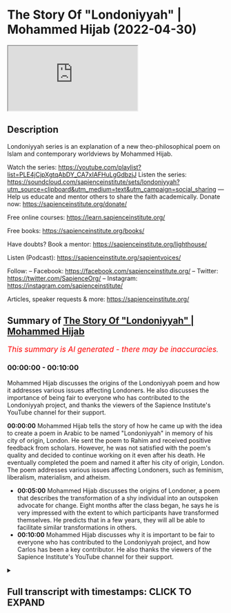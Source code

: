 # The Story Of "Londoniyyah" | Mohammed Hijab (2022-04-30)

<iframe loading='lazy' allow='autoplay' src='https://www.youtube.com/embed/RwgCDLQ828g'></iframe>

## Description

Londoniyyah series is an explanation of a new theo-philosophical poem on Islam and contemporary worldviews by Mohammed Hijab.

Watch the series: https://youtube.com/playlist?list=PLE4jCjpXgtqAbDY_CA7xIAFHuLgGdbzjJ
Listen the series: https://soundcloud.com/sapienceinstitute/sets/londoniyyah?utm_source=clipboard&utm_medium=text&utm_campaign=social_sharing
—
Help us educate and mentor others to share the faith academically.
Donate now: https://sapienceinstitute.org/donate/ 

Free online courses: https://learn.sapienceinstitute.org/

Free books: https://sapienceinstitute.org/books/

Have doubts? Book a mentor: https://sapienceinstitute.org/lighthouse/

Listen (Podcast): https://sapienceinstitute.org/sapientvoices/

Follow:
– Facebook: https://facebook.com/sapienceinstitute.org/ 
– Twitter: https://twitter.com/SapienceOrg/ 
– Instagram: https://instagram.com/sapienceinstitute/ 

Articles, speaker requests & more: https://sapienceinstitute.org/

## Summary of [The Story Of "Londoniyyah" | Mohammed Hijab](https://www.youtube.com/watch?v=RwgCDLQ828g)


*<span style="color:red; font-size:125%">This summary is AI generated - there may be inaccuracies</span>. [](/)*

### <a onclick="modifyYTiframeseektime('0')">00:00:00</a> - <a onclick="modifyYTiframeseektime('600')">00:10:00</a>

Mohammed Hijab discusses the origins of the Londoniyyah poem and how it addresses various issues affecting Londoners. He also discusses the importance of being fair to everyone who has contributed to the Londoniyyah project, and thanks the viewers of the Sapience Institute's YouTube channel for their support.

**<a onclick="modifyYTiframeseektime('0')">00:00:00</a>** Mohammed Hijab tells the story of how he came up with the idea to create a poem in Arabic to be named "Londoniyyah" in memory of his city of origin, London. He sent the poem to Rahim and received positive feedback from scholars. However, he was not satisfied with the poem's quality and decided to continue working on it even after his death. He eventually completed the poem and named it after his city of origin, London. The poem addresses various issues affecting Londoners, such as feminism, liberalism, materialism, and atheism.
* **<a onclick="modifyYTiframeseektime('300')">00:05:00</a>** Mohammed Hijab discusses the origins of Londoner, a poem that describes the transformation of a shy individual into an outspoken advocate for change. Eight months after the class began, he says he is very impressed with the extent to which participants have transformed themselves. He predicts that in a few years, they will all be able to facilitate similar transformations in others.
* **<a onclick="modifyYTiframeseektime('600')">00:10:00</a>** Mohammed Hijab discusses why it is important to be fair to everyone who has contributed to the Londoniyyah project, and how Carlos has been a key contributor. He also thanks the viewers of the Sapience Institute's YouTube channel for their support.

<details><summary><h2>Full transcript with timestamps: CLICK TO EXPAND</h2></summary>

<a onclick="modifyYTiframeseektime('0')">0:00:00</a> i think i should mention something about  
<a onclick="modifyYTiframeseektime('2')">0:00:02</a> how this all started you know and why  
<a onclick="modifyYTiframeseektime('4')">0:00:04</a> this started and i think the barakah  
<a onclick="modifyYTiframeseektime('6')">0:00:06</a> that could have come about because of  
<a onclick="modifyYTiframeseektime('8')">0:00:08</a> the reason of how it started  
<a onclick="modifyYTiframeseektime('10')">0:00:10</a> you know some some months ago maybe  
<a onclick="modifyYTiframeseektime('13')">0:00:13</a> nine months ago or something like that i  
<a onclick="modifyYTiframeseektime('14')">0:00:14</a> was in a hospital i'm not sure i've even  
<a onclick="modifyYTiframeseektime('16')">0:00:16</a> told you the story but now i know might  
<a onclick="modifyYTiframeseektime('18')">0:00:18</a> be the first time i tell you this story  
<a onclick="modifyYTiframeseektime('20')">0:00:20</a> and  
<a onclick="modifyYTiframeseektime('21')">0:00:21</a> i had blood clots i had something called  
<a onclick="modifyYTiframeseektime('23')">0:00:23</a> pulmonary embolism in the  
<a onclick="modifyYTiframeseektime('26')">0:00:26</a> lungs many of them  
<a onclick="modifyYTiframeseektime('28')">0:00:28</a> and as i was in the on the hospital bed  
<a onclick="modifyYTiframeseektime('32')">0:00:32</a> the doctor told me  
<a onclick="modifyYTiframeseektime('33')">0:00:33</a> you might go to sleep and not wake up  
<a onclick="modifyYTiframeseektime('36')">0:00:36</a> and he said you know the mortality rate  
<a onclick="modifyYTiframeseektime('38')">0:00:38</a> is about 50  
<a onclick="modifyYTiframeseektime('39')">0:00:39</a> for what you have  
<a onclick="modifyYTiframeseektime('40')">0:00:40</a> and it's something that we can't do  
<a onclick="modifyYTiframeseektime('42')">0:00:42</a> anything about because you they put you  
<a onclick="modifyYTiframeseektime('43')">0:00:43</a> on blood thinners immediately but they  
<a onclick="modifyYTiframeseektime('44')">0:00:44</a> said we have to we have a duty to tell  
<a onclick="modifyYTiframeseektime('46')">0:00:46</a> you this and  
<a onclick="modifyYTiframeseektime('47')">0:00:47</a> so obviously i started to to think about  
<a onclick="modifyYTiframeseektime('49')">0:00:49</a> it  
<a onclick="modifyYTiframeseektime('51')">0:00:51</a> i thought  
<a onclick="modifyYTiframeseektime('52')">0:00:52</a> obviously i have to leave will behind  
<a onclick="modifyYTiframeseektime('54')">0:00:54</a> and all that kind of stuff even though i  
<a onclick="modifyYTiframeseektime('55')">0:00:55</a> don't have much  
<a onclick="modifyYTiframeseektime('56')">0:00:56</a> things to contribute  
<a onclick="modifyYTiframeseektime('58')">0:00:58</a> but i left something behind  
<a onclick="modifyYTiframeseektime('60')">0:01:00</a> sorted out my will and i encourage  
<a onclick="modifyYTiframeseektime('62')">0:01:02</a> everyone to do the same thing here if  
<a onclick="modifyYTiframeseektime('63')">0:01:03</a> you haven't already done that you have  
<a onclick="modifyYTiframeseektime('64')">0:01:04</a> to have an islamic will you know i  
<a onclick="modifyYTiframeseektime('66')">0:01:06</a> encourage everyone to do that so  
<a onclick="modifyYTiframeseektime('69')">0:01:09</a> i did that i had i sorted out the will  
<a onclick="modifyYTiframeseektime('72')">0:01:12</a> and i said to myself well what do i what  
<a onclick="modifyYTiframeseektime('74')">0:01:14</a> have i left behind  
<a onclick="modifyYTiframeseektime('76')">0:01:16</a> and the hadith of the prophet muhammad  
<a onclick="modifyYTiframeseektime('78')">0:01:18</a> sallam where he said  
<a onclick="modifyYTiframeseektime('82')">0:01:22</a> that all of adam benny adams  
<a onclick="modifyYTiframeseektime('85')">0:01:25</a> amal  
<a onclick="modifyYTiframeseektime('86')">0:01:26</a> is  
<a onclick="modifyYTiframeseektime('87')">0:01:27</a> ceased except for three things and the  
<a onclick="modifyYTiframeseektime('89')">0:01:29</a> prophet saw he said  
<a onclick="modifyYTiframeseektime('93')">0:01:33</a> a child that you leave behind that he  
<a onclick="modifyYTiframeseektime('95')">0:01:35</a> supplicates for you  
<a onclick="modifyYTiframeseektime('98')">0:01:38</a> which is continuous  
<a onclick="modifyYTiframeseektime('101')">0:01:41</a> which is a beneficial knowledge that  
<a onclick="modifyYTiframeseektime('104')">0:01:44</a> you know  
<a onclick="modifyYTiframeseektime('104')">0:01:44</a> that you leave behind now i couldn't  
<a onclick="modifyYTiframeseektime('106')">0:01:46</a> have i was it was  
<a onclick="modifyYTiframeseektime('108')">0:01:48</a> not practical for that time for me to  
<a onclick="modifyYTiframeseektime('110')">0:01:50</a> have any more children  
<a onclick="modifyYTiframeseektime('112')">0:01:52</a> i said  
<a onclick="modifyYTiframeseektime('112')">0:01:52</a> that was something i was not planning to  
<a onclick="modifyYTiframeseektime('115')">0:01:55</a> do  
<a onclick="modifyYTiframeseektime('115')">0:01:55</a> and in terms of soraka tonjariya you  
<a onclick="modifyYTiframeseektime('118')">0:01:58</a> know you can only leave so much behind  
<a onclick="modifyYTiframeseektime('119')">0:01:59</a> that's depending on your wealth at that  
<a onclick="modifyYTiframeseektime('120')">0:02:00</a> time you know i couldn't really do that  
<a onclick="modifyYTiframeseektime('122')">0:02:02</a> much  
<a onclick="modifyYTiframeseektime('124')">0:02:04</a> but well the the thing that i thought  
<a onclick="modifyYTiframeseektime('125')">0:02:05</a> about was  
<a onclick="modifyYTiframeseektime('128')">0:02:08</a> a beneficial knowledge that you leave  
<a onclick="modifyYTiframeseektime('129')">0:02:09</a> behind and i thought to myself probably  
<a onclick="modifyYTiframeseektime('131')">0:02:11</a> the best thing i could leave behind is  
<a onclick="modifyYTiframeseektime('132')">0:02:12</a> not just debates online  
<a onclick="modifyYTiframeseektime('135')">0:02:15</a> it's not just you know these informal  
<a onclick="modifyYTiframeseektime('136')">0:02:16</a> things i go to speaker's corner or  
<a onclick="modifyYTiframeseektime('138')">0:02:18</a> whatever it may be podcasts or whatever  
<a onclick="modifyYTiframeseektime('140')">0:02:20</a> i thought the best thing is what have i  
<a onclick="modifyYTiframeseektime('143')">0:02:23</a> learned in all the years that i've been  
<a onclick="modifyYTiframeseektime('145')">0:02:25</a> not just in the dao but preparing for it  
<a onclick="modifyYTiframeseektime('148')">0:02:28</a> what have i learned what have i been  
<a onclick="modifyYTiframeseektime('149')">0:02:29</a> able to get from different people  
<a onclick="modifyYTiframeseektime('151')">0:02:31</a> different specialists  
<a onclick="modifyYTiframeseektime('153')">0:02:33</a> that i have had the pleasure and honour  
<a onclick="modifyYTiframeseektime('154')">0:02:34</a> of being work being able to work with  
<a onclick="modifyYTiframeseektime('156')">0:02:36</a> people like sabor ahmad who's uh he's  
<a onclick="modifyYTiframeseektime('158')">0:02:38</a> here today actually he's a specialist in  
<a onclick="modifyYTiframeseektime('160')">0:02:40</a> in by philosophy of biology do his phd  
<a onclick="modifyYTiframeseektime('162')">0:02:42</a> in it people like hamza zorsus who's  
<a onclick="modifyYTiframeseektime('164')">0:02:44</a> also a specialist in philosophy  
<a onclick="modifyYTiframeseektime('166')">0:02:46</a> and others you know uh in terms of uh  
<a onclick="modifyYTiframeseektime('169')">0:02:49</a> uh in terms of um the  
<a onclick="modifyYTiframeseektime('172')">0:02:52</a> islamic studies side in the shora  
<a onclick="modifyYTiframeseektime('176')">0:02:56</a> other brothers that maybe don't want to  
<a onclick="modifyYTiframeseektime('177')">0:02:57</a> be mentioned in the camera  
<a onclick="modifyYTiframeseektime('179')">0:02:59</a> that are also here today so i thought to  
<a onclick="modifyYTiframeseektime('180')">0:03:00</a> myself  
<a onclick="modifyYTiframeseektime('181')">0:03:01</a> i put it all  
<a onclick="modifyYTiframeseektime('182')">0:03:02</a> together and  
<a onclick="modifyYTiframeseektime('184')">0:03:04</a> let's make something out of here  
<a onclick="modifyYTiframeseektime('187')">0:03:07</a> and uh the story was this is that in the  
<a onclick="modifyYTiframeseektime('189')">0:03:09</a> beginning i thought  
<a onclick="modifyYTiframeseektime('192')">0:03:12</a> this this was the plan this was the idea  
<a onclick="modifyYTiframeseektime('193')">0:03:13</a> abdulrahman was there he remembers this  
<a onclick="modifyYTiframeseektime('196')">0:03:16</a> quite vividly i'm sure as well  
<a onclick="modifyYTiframeseektime('198')">0:03:18</a> the the plan was to  
<a onclick="modifyYTiframeseektime('200')">0:03:20</a> in in islamic history you've always had  
<a onclick="modifyYTiframeseektime('202')">0:03:22</a> these kind of like  
<a onclick="modifyYTiframeseektime('203')">0:03:23</a> poems for  
<a onclick="modifyYTiframeseektime('205')">0:03:25</a> different funun for different sciences  
<a onclick="modifyYTiframeseektime('208')">0:03:28</a> uh like el fiotic  
<a onclick="modifyYTiframeseektime('212')">0:03:32</a> you know and it's usually named after  
<a onclick="modifyYTiframeseektime('214')">0:03:34</a> the city that the person's in sometimes  
<a onclick="modifyYTiframeseektime('215')">0:03:35</a> it can be yeah sometimes his name sounds  
<a onclick="modifyYTiframeseektime('217')">0:03:37</a> like a person or the fen  
<a onclick="modifyYTiframeseektime('219')">0:03:39</a> but even tell me i had this idea of when  
<a onclick="modifyYTiframeseektime('221')">0:03:41</a> he went to a city the the poem would be  
<a onclick="modifyYTiframeseektime('223')">0:03:43</a> named after that city like a  
<a onclick="modifyYTiframeseektime('224')">0:03:44</a> hammerweight  
<a onclick="modifyYTiframeseektime('227')">0:03:47</a> these are actual names of seas so i  
<a onclick="modifyYTiframeseektime('229')">0:03:49</a> decided to call it london a year in it  
<a onclick="modifyYTiframeseektime('231')">0:03:51</a> london here so okay now in london so  
<a onclick="modifyYTiframeseektime('233')">0:03:53</a> there's issues that affect us in london  
<a onclick="modifyYTiframeseektime('235')">0:03:55</a> because these are the new aquila issues  
<a onclick="modifyYTiframeseektime('237')">0:03:57</a> that affect us in london  
<a onclick="modifyYTiframeseektime('239')">0:03:59</a> obviously then at that time it was  
<a onclick="modifyYTiframeseektime('240')">0:04:00</a> martezalism versus this for us it's  
<a onclick="modifyYTiframeseektime('242')">0:04:02</a> feminism for us it's liberalism for us  
<a onclick="modifyYTiframeseektime('244')">0:04:04</a> it's materialism it's atheism  
<a onclick="modifyYTiframeseektime('246')">0:04:06</a> these are the big picture things that we  
<a onclick="modifyYTiframeseektime('248')">0:04:08</a> need to focus on  
<a onclick="modifyYTiframeseektime('249')">0:04:09</a> so i started constructing a poem in  
<a onclick="modifyYTiframeseektime('251')">0:04:11</a> arabic language  
<a onclick="modifyYTiframeseektime('253')">0:04:13</a> and obviously like you know i'm not  
<a onclick="modifyYTiframeseektime('254')">0:04:14</a> really the specialist in the i'm not  
<a onclick="modifyYTiframeseektime('256')">0:04:16</a> super way i'm normal you know i know  
<a onclick="modifyYTiframeseektime('259')">0:04:19</a> these these big poets  
<a onclick="modifyYTiframeseektime('261')">0:04:21</a> and there's rules in arabic language to  
<a onclick="modifyYTiframeseektime('263')">0:04:23</a> make poems it's not just you can just  
<a onclick="modifyYTiframeseektime('265')">0:04:25</a> make any poem you have to it's like 16  
<a onclick="modifyYTiframeseektime('267')">0:04:27</a> uh bihar or behold different or else  
<a onclick="modifyYTiframeseektime('270')">0:04:30</a> then and this is very difficult so i did  
<a onclick="modifyYTiframeseektime('272')">0:04:32</a> it anyway  
<a onclick="modifyYTiframeseektime('273')">0:04:33</a> and i sent it to rahman i said send it  
<a onclick="modifyYTiframeseektime('274')">0:04:34</a> to you because you had some you know  
<a onclick="modifyYTiframeseektime('277')">0:04:37</a> he had some scholars and teachers that  
<a onclick="modifyYTiframeseektime('279')">0:04:39</a> were very good at poetry so he wouldn't  
<a onclick="modifyYTiframeseektime('281')">0:04:41</a> send it to some people  
<a onclick="modifyYTiframeseektime('282')">0:04:42</a> they said no this is not this is not  
<a onclick="modifyYTiframeseektime('284')">0:04:44</a> that  
<a onclick="modifyYTiframeseektime('284')">0:04:44</a> it does not fulfill the criterion  
<a onclick="modifyYTiframeseektime('286')">0:04:46</a> so i said what do we do because you know  
<a onclick="modifyYTiframeseektime('288')">0:04:48</a> this was actually when i was on the  
<a onclick="modifyYTiframeseektime('290')">0:04:50</a> death bed and i said this is not going  
<a onclick="modifyYTiframeseektime('291')">0:04:51</a> to realize my dream here  
<a onclick="modifyYTiframeseektime('294')">0:04:54</a> so sheikh al khademi  
<a onclick="modifyYTiframeseektime('296')">0:04:56</a> who is a specialist in poetry and who  
<a onclick="modifyYTiframeseektime('298')">0:04:58</a> actually wrote the london ear  
<a onclick="modifyYTiframeseektime('300')">0:05:00</a> he he came forward and he  
<a onclick="modifyYTiframeseektime('302')">0:05:02</a> he kind of took out all the kind of  
<a onclick="modifyYTiframeseektime('304')">0:05:04</a> information that we had we had  
<a onclick="modifyYTiframeseektime('305')">0:05:05</a> conversations with him  
<a onclick="modifyYTiframeseektime('307')">0:05:07</a> in the party and quickly just understood  
<a onclick="modifyYTiframeseektime('309')">0:05:09</a> everything and put it into poetry format  
<a onclick="modifyYTiframeseektime('311')">0:05:11</a> it was almost a miracle  
<a onclick="modifyYTiframeseektime('313')">0:05:13</a> the quickness by which he was able to  
<a onclick="modifyYTiframeseektime('315')">0:05:15</a> make that transformation and able to to  
<a onclick="modifyYTiframeseektime('317')">0:05:17</a> do it i was very surprised and very  
<a onclick="modifyYTiframeseektime('318')">0:05:18</a> impressed  
<a onclick="modifyYTiframeseektime('319')">0:05:19</a> and that's how londoner came about  
<a onclick="modifyYTiframeseektime('322')">0:05:22</a> so it came about i think it came about  
<a onclick="modifyYTiframeseektime('324')">0:05:24</a> in a time where i was actually sincere  
<a onclick="modifyYTiframeseektime('326')">0:05:26</a> there's only a few times where i can  
<a onclick="modifyYTiframeseektime('327')">0:05:27</a> tell you in my life that i've been  
<a onclick="modifyYTiframeseektime('328')">0:05:28</a> sincere  
<a onclick="modifyYTiframeseektime('330')">0:05:30</a> that i can actually tell you this  
<a onclick="modifyYTiframeseektime('332')">0:05:32</a> no no you know but when you're on your  
<a onclick="modifyYTiframeseektime('334')">0:05:34</a> deathbed that's one of the most sincere  
<a onclick="modifyYTiframeseektime('335')">0:05:35</a> places  
<a onclick="modifyYTiframeseektime('336')">0:05:36</a> that you can be because you're thinking  
<a onclick="modifyYTiframeseektime('338')">0:05:38</a> to yourself you know  
<a onclick="modifyYTiframeseektime('339')">0:05:39</a> you're gonna die you've got to lose  
<a onclick="modifyYTiframeseektime('341')">0:05:41</a> something for the people you have to  
<a onclick="modifyYTiframeseektime('342')">0:05:42</a> it's for your own uh grave and for your  
<a onclick="modifyYTiframeseektime('344')">0:05:44</a> own self  
<a onclick="modifyYTiframeseektime('345')">0:05:45</a> and so what happened after that was what  
<a onclick="modifyYTiframeseektime('347')">0:05:47</a> happened after that was you know it  
<a onclick="modifyYTiframeseektime('348')">0:05:48</a> became a londoner  
<a onclick="modifyYTiframeseektime('350')">0:05:50</a> and it was even ratified and very given  
<a onclick="modifyYTiframeseektime('356')">0:05:56</a> from big big people like  
<a onclick="modifyYTiframeseektime('360')">0:06:00</a> and other people from the like the  
<a onclick="modifyYTiframeseektime('361')">0:06:01</a> rabbit islamia  
<a onclick="modifyYTiframeseektime('362')">0:06:02</a> people all different kinds of i was  
<a onclick="modifyYTiframeseektime('364')">0:06:04</a> interested because people from all  
<a onclick="modifyYTiframeseektime('365')">0:06:05</a> different kind of critical backgrounds  
<a onclick="modifyYTiframeseektime('366')">0:06:06</a> were accepting this poem  
<a onclick="modifyYTiframeseektime('369')">0:06:09</a> and it's been a long time since asha has  
<a onclick="modifyYTiframeseektime('370')">0:06:10</a> accepted something and others accept  
<a onclick="modifyYTiframeseektime('372')">0:06:12</a> something all of them accepted this  
<a onclick="modifyYTiframeseektime('374')">0:06:14</a> you know except not all of them but  
<a onclick="modifyYTiframeseektime('377')">0:06:17</a> there were people from each group that  
<a onclick="modifyYTiframeseektime('378')">0:06:18</a> accepted this thing  
<a onclick="modifyYTiframeseektime('380')">0:06:20</a> so there's a lot of kabul there was a  
<a onclick="modifyYTiframeseektime('382')">0:06:22</a> lot of acceptance of this particular  
<a onclick="modifyYTiframeseektime('384')">0:06:24</a> poem  
<a onclick="modifyYTiframeseektime('385')">0:06:25</a> and then i said to myself well the time  
<a onclick="modifyYTiframeseektime('387')">0:06:27</a> is limited i need to i need to go  
<a onclick="modifyYTiframeseektime('390')">0:06:30</a> through  
<a onclick="modifyYTiframeseektime('390')">0:06:30</a> an explanation of it  
<a onclick="modifyYTiframeseektime('392')">0:06:32</a> so i put the proposal to hamza's sources  
<a onclick="modifyYTiframeseektime('394')">0:06:34</a> and you know and then it became official  
<a onclick="modifyYTiframeseektime('397')">0:06:37</a> and we said it has to be an invite-only  
<a onclick="modifyYTiframeseektime('399')">0:06:39</a> class  
<a onclick="modifyYTiframeseektime('400')">0:06:40</a> because we can't just have anyone here  
<a onclick="modifyYTiframeseektime('402')">0:06:42</a> you know  
<a onclick="modifyYTiframeseektime('403')">0:06:43</a> we we brought the people that we thought  
<a onclick="modifyYTiframeseektime('406')">0:06:46</a> would  
<a onclick="modifyYTiframeseektime('407')">0:06:47</a> would have the most effect  
<a onclick="modifyYTiframeseektime('409')">0:06:49</a> in the future based on what they sent us  
<a onclick="modifyYTiframeseektime('410')">0:06:50</a> and stuff like that  
<a onclick="modifyYTiframeseektime('412')">0:06:52</a> and  
<a onclick="modifyYTiframeseektime('413')">0:06:53</a> eight months later i have to say you  
<a onclick="modifyYTiframeseektime('415')">0:06:55</a> know  
<a onclick="modifyYTiframeseektime('417')">0:06:57</a> i am  
<a onclick="modifyYTiframeseektime('418')">0:06:58</a> very impressed i'm surprised at the  
<a onclick="modifyYTiframeseektime('420')">0:07:00</a> extent to which people can transform  
<a onclick="modifyYTiframeseektime('424')">0:07:04</a> you know people coming in quite timid in  
<a onclick="modifyYTiframeseektime('426')">0:07:06</a> the beginning you know quiet mannered  
<a onclick="modifyYTiframeseektime('428')">0:07:08</a> well you know that's good you know but  
<a onclick="modifyYTiframeseektime('430')">0:07:10</a> then now you're going into discussion  
<a onclick="modifyYTiframeseektime('432')">0:07:12</a> with the brother  
<a onclick="modifyYTiframeseektime('433')">0:07:13</a> this one especially in the back here is  
<a onclick="modifyYTiframeseektime('435')">0:07:15</a> trying to hide this guy who lives in a  
<a onclick="modifyYTiframeseektime('436')">0:07:16</a> village all his life  
<a onclick="modifyYTiframeseektime('437')">0:07:17</a> you know this guy for example he's a  
<a onclick="modifyYTiframeseektime('439')">0:07:19</a> great example of that he had the  
<a onclick="modifyYTiframeseektime('440')">0:07:20</a> intelligence sorry um  
<a onclick="modifyYTiframeseektime('445')">0:07:25</a> as well but you might it's a great  
<a onclick="modifyYTiframeseektime('447')">0:07:27</a> example of that you know and you came in  
<a onclick="modifyYTiframeseektime('449')">0:07:29</a> you were a little bit you know with your  
<a onclick="modifyYTiframeseektime('451')">0:07:31</a> wording and stuff like that and then  
<a onclick="modifyYTiframeseektime('452')">0:07:32</a> afterwards i see him on one of them he's  
<a onclick="modifyYTiframeseektime('454')">0:07:34</a> going against you he's trying to cut you  
<a onclick="modifyYTiframeseektime('456')">0:07:36</a> up and interject and you remember that  
<a onclick="modifyYTiframeseektime('458')">0:07:38</a> one you remember that don't you  
<a onclick="modifyYTiframeseektime('460')">0:07:40</a> we'll never forget that how about the  
<a onclick="modifyYTiframeseektime('462')">0:07:42</a> time when uh for  
<a onclick="modifyYTiframeseektime('464')">0:07:44</a> was was attacking us  
<a onclick="modifyYTiframeseektime('466')">0:07:46</a> and and and playing devil's advocate and  
<a onclick="modifyYTiframeseektime('468')">0:07:48</a> stuff like that we wouldn't  
<a onclick="modifyYTiframeseektime('469')">0:07:49</a> expect that from the first session the  
<a onclick="modifyYTiframeseektime('470')">0:07:50</a> transformation has been uh amazing how  
<a onclick="modifyYTiframeseektime('473')">0:07:53</a> do you agree  
<a onclick="modifyYTiframeseektime('474')">0:07:54</a> you know and um  
<a onclick="modifyYTiframeseektime('476')">0:07:56</a> and this is exactly the dream  
<a onclick="modifyYTiframeseektime('479')">0:07:59</a> you know and another something that we  
<a onclick="modifyYTiframeseektime('480')">0:08:00</a> can say is substantive that we leave  
<a onclick="modifyYTiframeseektime('481')">0:08:01</a> behind and we're the first batch of  
<a onclick="modifyYTiframeseektime('482')">0:08:02</a> people to do it together  
<a onclick="modifyYTiframeseektime('484')">0:08:04</a> i don't see myself here as being some  
<a onclick="modifyYTiframeseektime('486')">0:08:06</a> kind of a teacher i'm just a facilitator  
<a onclick="modifyYTiframeseektime('487')">0:08:07</a> here  
<a onclick="modifyYTiframeseektime('488')">0:08:08</a> and in fact everyone has been teaching  
<a onclick="modifyYTiframeseektime('490')">0:08:10</a> each other people don't realize that for  
<a onclick="modifyYTiframeseektime('492')">0:08:12</a> the most part these little lectures that  
<a onclick="modifyYTiframeseektime('494')">0:08:14</a> we put forward is the tip of the iceberg  
<a onclick="modifyYTiframeseektime('497')">0:08:17</a> of the interactions that we have in this  
<a onclick="modifyYTiframeseektime('498')">0:08:18</a> class  
<a onclick="modifyYTiframeseektime('499')">0:08:19</a> and then after that we have more more  
<a onclick="modifyYTiframeseektime('500')">0:08:20</a> interactions and stuff like that and  
<a onclick="modifyYTiframeseektime('501')">0:08:21</a> it's been  
<a onclick="modifyYTiframeseektime('502')">0:08:22</a> amazing interactions where we've learned  
<a onclick="modifyYTiframeseektime('504')">0:08:24</a> from each other  
<a onclick="modifyYTiframeseektime('506')">0:08:26</a> one thing i'll tell you never to learn  
<a onclick="modifyYTiframeseektime('507')">0:08:27</a> from me is manners  
<a onclick="modifyYTiframeseektime('510')">0:08:30</a> this is the wrong person you know that's  
<a onclick="modifyYTiframeseektime('511')">0:08:31</a> why i never put myself in these kinds of  
<a onclick="modifyYTiframeseektime('513')">0:08:33</a> positions  
<a onclick="modifyYTiframeseektime('514')">0:08:34</a> i've got a long way to go you know and  
<a onclick="modifyYTiframeseektime('516')">0:08:36</a> everyone knows that here so just just  
<a onclick="modifyYTiframeseektime('519')">0:08:39</a> look to tariq for that please  
<a onclick="modifyYTiframeseektime('521')">0:08:41</a> because i'll be honest with you  
<a onclick="modifyYTiframeseektime('523')">0:08:43</a> uh since we're in this uh in the process  
<a onclick="modifyYTiframeseektime('525')">0:08:45</a> of talking about uh  
<a onclick="modifyYTiframeseektime('527')">0:08:47</a> things  
<a onclick="modifyYTiframeseektime('528')">0:08:48</a> you know i've learned the most from from  
<a onclick="modifyYTiframeseektime('530')">0:08:50</a> this this man has been unbelievably  
<a onclick="modifyYTiframeseektime('532')">0:08:52</a> generous unbelievably honorable  
<a onclick="modifyYTiframeseektime('534')">0:08:54</a> the most punctual the most uh  
<a onclick="modifyYTiframeseektime('537')">0:08:57</a> you know i've learned more more from him  
<a onclick="modifyYTiframeseektime('539')">0:08:59</a> than he's learned from me i promise you  
<a onclick="modifyYTiframeseektime('540')">0:09:00</a> that and i think all of us can  
<a onclick="modifyYTiframeseektime('543')">0:09:03</a> can attest to this reality you know  
<a onclick="modifyYTiframeseektime('545')">0:09:05</a> and so this is has been something  
<a onclick="modifyYTiframeseektime('549')">0:09:09</a> you know it's been one of the most  
<a onclick="modifyYTiframeseektime('551')">0:09:11</a> important projects i think i've ever  
<a onclick="modifyYTiframeseektime('552')">0:09:12</a> undertook in my entire life  
<a onclick="modifyYTiframeseektime('555')">0:09:15</a> you know  
<a onclick="modifyYTiframeseektime('556')">0:09:16</a> and i'm very happy that we have now  
<a onclick="modifyYTiframeseektime('558')">0:09:18</a> reached  
<a onclick="modifyYTiframeseektime('559')">0:09:19</a> the end of this series and we're going  
<a onclick="modifyYTiframeseektime('561')">0:09:21</a> to go into another series which is uh  
<a onclick="modifyYTiframeseektime('563')">0:09:23</a> going to be equally important and  
<a onclick="modifyYTiframeseektime('565')">0:09:25</a> another series after that and after four  
<a onclick="modifyYTiframeseektime('567')">0:09:27</a> or five of these series you can imagine  
<a onclick="modifyYTiframeseektime('569')">0:09:29</a> with the islamic studies that we're all  
<a onclick="modifyYTiframeseektime('570')">0:09:30</a> doing on the sides now  
<a onclick="modifyYTiframeseektime('572')">0:09:32</a> as well where we'll be in two or three  
<a onclick="modifyYTiframeseektime('573')">0:09:33</a> years we'll be in a position where we're  
<a onclick="modifyYTiframeseektime('575')">0:09:35</a> all rounded we'll be in a position where  
<a onclick="modifyYTiframeseektime('577')">0:09:37</a> we transform ourselves and i think this  
<a onclick="modifyYTiframeseektime('579')">0:09:39</a> what's happening here  
<a onclick="modifyYTiframeseektime('580')">0:09:40</a> it's not happening anywhere else in the  
<a onclick="modifyYTiframeseektime('582')">0:09:42</a> world  
<a onclick="modifyYTiframeseektime('583')">0:09:43</a> not because of  
<a onclick="modifyYTiframeseektime('584')">0:09:44</a> anything else but the fact that we can  
<a onclick="modifyYTiframeseektime('585')">0:09:45</a> facilitate certain things that other  
<a onclick="modifyYTiframeseektime('587')">0:09:47</a> people in the world cannot facilitate  
<a onclick="modifyYTiframeseektime('589')">0:09:49</a> so this is a golden golden golden  
<a onclick="modifyYTiframeseektime('591')">0:09:51</a> opportunity  
<a onclick="modifyYTiframeseektime('592')">0:09:52</a> this is such a golden opportunity that i  
<a onclick="modifyYTiframeseektime('594')">0:09:54</a> can't even imagine  
<a onclick="modifyYTiframeseektime('598')">0:09:58</a> anyone would voluntarily forego it and  
<a onclick="modifyYTiframeseektime('600')">0:10:00</a> that's why to be fair everyone that  
<a onclick="modifyYTiframeseektime('601')">0:10:01</a> started practically has ended with us  
<a onclick="modifyYTiframeseektime('604')">0:10:04</a> which is a great sign a great sign that  
<a onclick="modifyYTiframeseektime('606')">0:10:06</a> there's been valuation of knowledge from  
<a onclick="modifyYTiframeseektime('608')">0:10:08</a> both sides  
<a onclick="modifyYTiframeseektime('610')">0:10:10</a> and of course i'm not going to forget  
<a onclick="modifyYTiframeseektime('612')">0:10:12</a> carlos  
<a onclick="modifyYTiframeseektime('613')">0:10:13</a> how could i and how could we and you  
<a onclick="modifyYTiframeseektime('615')">0:10:15</a> know  
<a onclick="modifyYTiframeseektime('616')">0:10:16</a> he's been the most professional uh you  
<a onclick="modifyYTiframeseektime('618')">0:10:18</a> know uh  
<a onclick="modifyYTiframeseektime('620')">0:10:20</a> he's his he's not just his editing his  
<a onclick="modifyYTiframeseektime('621')">0:10:21</a> graphics but people don't realize that  
<a onclick="modifyYTiframeseektime('623')">0:10:23</a> this man has facilitated discussion  
<a onclick="modifyYTiframeseektime('625')">0:10:25</a> you know he has facilitator he's been  
<a onclick="modifyYTiframeseektime('627')">0:10:27</a> himself the leader of discussions  
<a onclick="modifyYTiframeseektime('629')">0:10:29</a> um he's facilitated guests his his  
<a onclick="modifyYTiframeseektime('632')">0:10:32</a> contributions have been just about right  
<a onclick="modifyYTiframeseektime('635')">0:10:35</a> you know not too antagonistic and not  
<a onclick="modifyYTiframeseektime('636')">0:10:36</a> too passive  
<a onclick="modifyYTiframeseektime('638')">0:10:38</a> and so he's been i consider him as a  
<a onclick="modifyYTiframeseektime('640')">0:10:40</a> member of the team actually and i think  
<a onclick="modifyYTiframeseektime('641')">0:10:41</a> all of you  
<a onclick="modifyYTiframeseektime('642')">0:10:42</a> uh would agree with me and attest to  
<a onclick="modifyYTiframeseektime('644')">0:10:44</a> that fact as well  
<a onclick="modifyYTiframeseektime('646')">0:10:46</a> and so i want to give everyone a thank  
<a onclick="modifyYTiframeseektime('648')">0:10:48</a> you from in this class and to those  
<a onclick="modifyYTiframeseektime('650')">0:10:50</a> who've been watching at home because i  
<a onclick="modifyYTiframeseektime('651')">0:10:51</a> know there's lots of people that i'll be  
<a onclick="modifyYTiframeseektime('652')">0:10:52</a> watching at home  
<a onclick="modifyYTiframeseektime('655')">0:10:55</a> who  
<a onclick="modifyYTiframeseektime('656')">0:10:56</a> have also been benefiting and benefiting  
<a onclick="modifyYTiframeseektime('658')">0:10:58</a> us because without them any any of this  
<a onclick="modifyYTiframeseektime('659')">0:10:59</a> would not be possible anyway let's be  
<a onclick="modifyYTiframeseektime('660')">0:11:00</a> honest  
<a onclick="modifyYTiframeseektime('662')">0:11:02</a> the people watching at home they're the  
<a onclick="modifyYTiframeseektime('663')">0:11:03</a> lifeblood of the sapience institute  
</details>